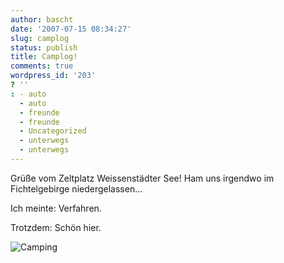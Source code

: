 ```yaml
---
author: bascht
date: '2007-07-15 08:34:27'
slug: camplog
status: publish
title: Camplog!
comments: true
wordpress_id: '203'
? ''
: - auto
  - auto
  - freunde
  - freunde
  - Uncategorized
  - unterwegs
  - unterwegs
---
```



Grüße vom Zeltplatz Weissenstädter See! Ham uns irgendwo im Fichtelgebirge niedergelassen...

Ich meinte: Verfahren.

Trotzdem: Schön hier.

![Camping](/blog/2007-07-15-camplog/campingk.jpg)


